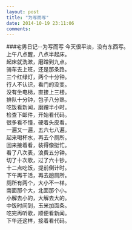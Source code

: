 ```yaml
---
layout: post
title: "为写而写"
date: 2014-10-19 23:11:06 
comments:
---
```


###宅男日记--为写而写
今天很平淡，没有东西写。    
上午八点醒，八点半起床。    
起床就洗漱，磨蹭到九点。    
骑车去上班，还是那条路。    
三个红绿灯，两个十分钟。    
行人不认识，看门的没变。    
没有坐电梯，直接上三楼。    
排队十分钟，包子八分熟。    
吃饭看新闻，磨蹭半小时。    
检查下邮件，开始看代码。    
很多看不懂，硬着头皮看。    
一遍又一遍，五六七八遍。    
起来喝杯水，再去个厕所。    
回来接着看，装得像挺忙。    
看了八次表，浪费五分钟。    
切了十次歌，过了六十钞。    
十二点吃饭，提前倒计时。   
下午再干活，再去趟厕所。    
厕所有两个，大小不一样。    
南面那个大，北面那个小。    
小解去小的，大解去大的。    
中饭时间到，玉米加面条。    
吃完再听歌，顺便看新闻。    
下午还这样，接着看代码。    







